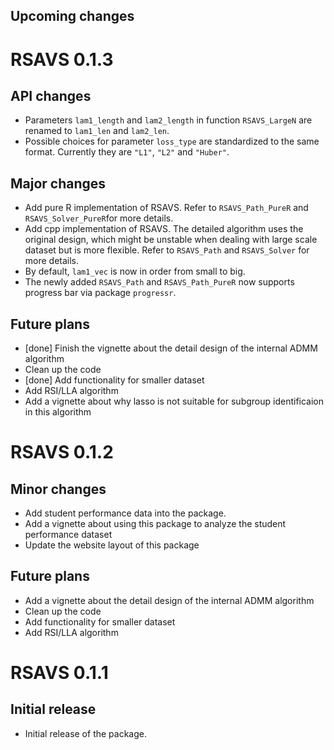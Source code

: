 ## Upcoming changes

# RSAVS 0.1.3

## API changes
  
  - Parameters `lam1_length` and `lam2_length` in function `RSAVS_LargeN` are renamed to `lam1_len` and `lam2_len`.
  - Possible choices for parameter `loss_type` are standardized to the same format. Currently they are `"L1"`, `"L2"` and `"Huber"`.

## Major changes

  - Add pure R implementation of RSAVS. Refer to `RSAVS_Path_PureR` and `RSAVS_Solver_PureR`for more details.
  - Add cpp implementation of RSAVS. The detailed algorithm uses the original design, which might be unstable when dealing with large scale dataset but is more flexible. Refer to `RSAVS_Path` and `RSAVS_Solver` for more details.
  - By default, `lam1_vec` is now in order from small to big.
  - The newly added `RSAVS_Path` and `RSAVS_Path_PureR` now supports progress bar via package `progressr`.

## Future plans

  - [done] Finish the vignette about the detail design of the internal ADMM algorithm
  - Clean up the code
  - [done] Add functionality for smaller dataset
  - Add RSI/LLA algorithm
  - Add a vignette about why lasso is not suitable for subgroup identificaion in this algorithm
  
# RSAVS 0.1.2

## Minor changes
  
  - Add student performance data into the package.
  - Add a vignette about using this package to analyze the student performance dataset
  - Update the website layout of this package
  
## Future plans

  - Add a vignette about the detail design of the internal ADMM algorithm
  - Clean up the code
  - Add functionality for smaller dataset
  - Add RSI/LLA algorithm


# RSAVS 0.1.1

## Initial release
   
  - Initial release of the package.

